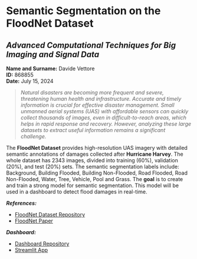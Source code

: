 # **Semantic Segmentation on the FloodNet Dataset**
## *Advanced Computational Techniques for Big Imaging and Signal Data*

**Name and Surname:** Davide Vettore  
**ID:** 868855  
**Date:** July 15, 2024

> _Natural disasters are becoming more frequent and severe, threatening human health and infrastructure. Accurate and timely information is crucial for effective disaster management. Small unmanned aerial systems (UAS) with affordable sensors can quickly collect thousands of images, even in difficult-to-reach areas, which helps in rapid response and recovery. However, analyzing these large datasets to extract useful information remains a significant challenge._

The **FloodNet Dataset** provides high-resolution UAS imagery with detailed semantic annotations of damages collected after **Hurricane Harvey**. The whole dataset has 2343 images, divided into training (60%), validation (20%), and test (20%) sets. The semantic segmentation labels include: Background, Building Flooded, Building Non-Flooded, Road Flooded, Road Non-Flooded, Water, Tree, Vehicle, Pool and Grass. The **goal** is to create and train a strong model for semantic segmentation. This model will be used in a dashboard to detect flood damages in real-time.

**_References:_**
- [FloodNet Dataset Repository](https://github.com/BinaLab/FloodNet-Supervised_v1.0)
- [FloodNet Paper](https://ieeexplore.ieee.org/document/9460988)

**_Dashboard:_**
- [Dashboard Repository](https://github.com/ywdavi/FloodDetection/tree/main)
- [Streamlit App](https://flooddetection.streamlit.app/)
